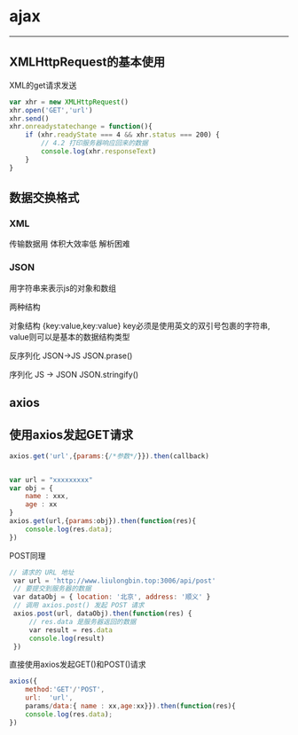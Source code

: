 # ajax

------

## XMLHttpRequest的基本使用

XML的get请求发送

```js
var xhr = new XMLHttpRequest()
xhr.open('GET','url')
xhr.send()
xhr.onreadystatechange = function(){
    if (xhr.readyState === 4 && xhr.status === 200) {
        // 4.2 打印服务器响应回来的数据
        console.log(xhr.responseText)
    }
}
```

## 数据交换格式

### XML

传输数据用 体积大效率低 解析困难

### JSON

用字符串来表示js的对象和数组

两种结构

对象结构 {key:value,key:value} key必须是使用英文的双引号包裹的字符串, value则可以是基本的数据结构类型

反序列化 JSON->JS  JSON.prase()

序列化 JS -> JSON  JSON.stringify()

## axios

## 使用axios发起GET请求

```js
axios.get('url',{params:{/*参数*/}}).then(callback)


var url = "xxxxxxxxx"
var obj = {
    name : xxx,
    age : xx
}
axios.get(url,{params:obj}).then(function(res){
    console.log(res.data);
})
```

POST同理

```js
// 请求的 URL 地址
 var url = 'http://www.liulongbin.top:3006/api/post'
 // 要提交到服务器的数据
 var dataObj = { location: '北京', address: '顺义' }
 // 调用 axios.post() 发起 POST 请求
 axios.post(url, dataObj).then(function(res) {
     // res.data 是服务器返回的数据
     var result = res.data
     console.log(result)
 })
```



直接使用axios发起GET()和POST()请求

```js
axios({
    method:'GET'/'POST',
    url:  'url',
    params/data:{ name : xx,age:xx}}).then(function(res){
    console.log(res.data);
})



```